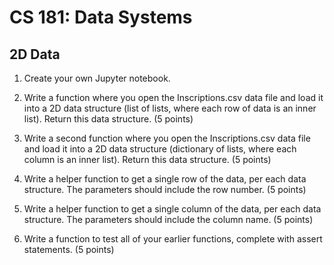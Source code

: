 # CS 181: Data Systems

## 2D Data

1. Create your own Jupyter notebook.

2. Write a function where you open the Inscriptions.csv data file and load it into a 2D data structure (list of lists, where each row of data is an inner list). Return this data structure. (5 points)

2.  Write a second function where you open the Inscriptions.csv data file and load it into a 2D data structure (dictionary of lists, where each column is an inner list). Return this data structure. (5 points)

3. Write a helper function to get a single row of the data, per each data structure. The parameters should include the row number. (5 points)

4. Write a helper function to get a single column of the data, per each data structure. The parameters should include the column name. (5 points)

5. Write a function to test all of your earlier functions, complete with assert statements. (5 points)

